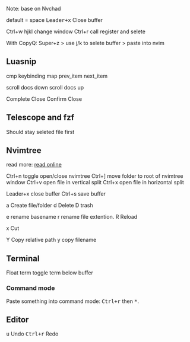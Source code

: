 Note: base on Nvchad 

default <Leader> = space
<kbd>Leader+x</kbd> Close buffer

Ctrl+w hjkl change window 
Ctrl+r call register and selete 

With CopyQ: Super+z > use j/k to selete buffer > paste into nvim 

## Luasnip 

cmp keybinding map
<C-p> prev_item
<C-n> next_item

<C-d> scroll docs down
<C-f> scroll docs up

<C-Space> Complete
<C-e> Close
<CR> Confirm Close
## Telescope and fzf
Should stay seleted file first

## Nvimtree
read more: [read online](https://docs.rockylinux.org/books/nvchad/nvchad_ui/nvimtree/)

Ctrl+n toggle open/close nvimtree
Ctrl+] move folder to root of nvimtree window
Ctrl+v open file in vertical split
Ctrl+x open file in horizontal split 

Leader+x close buffer
Ctrl+s save buffer

a Create file/folder
d Delete
D trash

e rename basename
r rename file extention.
R Reload

x Cut

Y Copy relative path
y copy filename

## Terminal 


<A-i> Float term
<A-h> toggle term below buffer


### Command mode
Paste something into command mode: <kbd>Ctrl+r</kbd> then <kbd>*</kbd>.

## Editor
<kbd>u</kbd> Undo
<kbd>Ctrl+r</kbd> Redo
